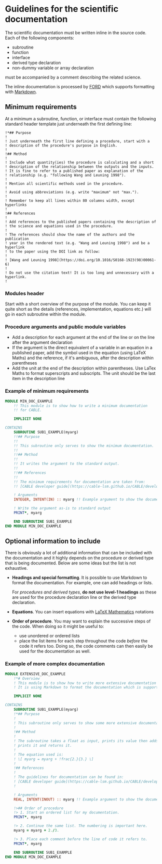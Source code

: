 # Guidelines for the scientific documentation

The scientific documentation must be written inline in the source code. Each of the following components:

- subroutine
- function
- interface
- derived type declaration
- non-dummy variable or array declaration

must be accompanied by a comment describing the related science.

The inline documentation is processed by [FORD][FORD] which supports formatting with [Markdown][markdown].

## Minimum requirements

At a minimum a subroutine, function, or interface must contain the following standard header template just underneath the first defining line:

    !*## Purpose
    !
    ! Just underneath the first line defining a procedure, start with a 
    ! description of the procedure's purpose in English. 
    !
    !## Method
    !
    ! Include what quantity(ies) the procedure is calculating and a short 
    ! description of the relationship between the outputs and the inputs.
    ! It is fine to refer to a published paper as explanation of the 
    ! relationship (e.g. "following Wang and Leuning 1998"). 
    !
    ! Mention all scientific methods used in the procedure.
    !
    ! Avoid using abbreviations (e.g. write "maximum" not "max.").
    ! 
    ! Remember to keep all lines within 80 columns width, except hyperlinks
    !
    !## References
    !
    ! Add references to the published papers containing the description of 
    ! the science and equations used in the procedure. 
    !
    ! The references should show the name of the authors and the publication 
    ! year in the rendered text (e.g. "Wang and Leuning 1998") and be a hyperlink
    ! to the paper using the DOI link as follow:
    !
    ! [Wang and Leuning 1998](https://doi.org/10.1016/S0168-1923(98)00061-6)
    !
    ! Do not use the citation text! It is too long and unnecessary with a hyperlink.
    !

### Modules header

Start with a short overview of the purpose of the module. You can keep it quite short as the details (references, implementation, equations etc.) will go in each subroutine within the module.

### Procedure arguments and public module variables

- Add a description for each argument at the end of the line or on the line after the argument declaration
- If the argument is the direct equivalent of a variable in an equation in a published paper, add the symbol used in the equation (using LaTeX Maths) and the reference, if it's ambiguous, after the description within parentheses
- Add the unit at the end of the description within parentheses. Use LaTex Maths to format superscripts and subscripts. The unit should be the last item in the description line

### Example of minimum requirements

```fortran
MODULE MIN_DOC_EXAMPLE
    !! This module is to show how to write a minimum documentation
    !! for CABLE.

    IMPLICIT NONE

CONTAINS
    SUBROUTINE SUB1_EXAMPLE(myarg)
    !!## Purpose
    !!
    !! This subroutine only serves to show the minimum documentation.  
    !!
    !!## Method
    !!
    !! It writes the argument to the standard output.
    !! 
    !!## References
    !!
    !! The minimum requirements for documentation are taken from:  
    !! [CABLE developer guide](https://cable-lsm.github.io/CABLE/developer_guide/doc_guide/science_doc/)

    ! Arguments
    INTEGER, INTENT(IN) :: myarg !! Example argument to show the documentation (-)

    ! Write the argument as-is to standard output
    PRINT*, myarg

    END SUBROUTINE SUB1_EXAMPLE
END MODULE MIN_DOC_EXAMPLE
```

## Optional information to include

There is obviously a lot of additional information that can be included with the documentation and it highly depends on the procedure or derived type that is being documented. Below are some ideas but the list is not exhaustive.

- **Headings and special formatting**. It is possible to use Markdown to format the documentation. For example, one can add headings or lists.
  
    For *procedures and derived types*, **do not use level-1 headings** as these are used for the procedure declaration line or the derived type declaration.

- **Equations**. You can insert equations with [LaTeX Mathematics][latex-maths] notations
- **Order of procedure**. You may want to explain the successive steps of the code. When doing so it might be useful to:
    - use unordered or ordered lists
    - place the list items for each step throughout the code *before* the code it refers too. Doing so, the code comments 
can then easily be used for the documentation as well. 

### Example of more complex documentation

```fortran
MODULE EXTENSIVE_DOC_EXAMPLE
    !*# Overview 
    ! This module is to show how to write more extensive documentation for CABLE.  
    ! It is using Markdown to format the documentation which is supported by FORD.

    IMPLICIT NONE

CONTAINS
    SUBROUTINE SUB1_EXAMPLE(myarg)
    !*## Purpose
    !
    ! This subroutine only serves to show some more extensive documentation.  
    ! 
    !## Method
    !
    ! The subroutine takes a float as input, prints its value then adds 2/3, 
    ! prints it and returns it. 
    ! 
    ! The equation used is:
    ! \[ myarg = myarg + !frac{2.}{3.} \]
    !
    !## References
    !
    ! The guidelines for documentation can be found in:  
    ! [CABLE developer guide](https://cable-lsm.github.io/CABLE/developer_guide/doc_guide/science_doc/)
    !

    ! Arguments
    REAL, INTENT(INOUT) :: myarg !! Example argument to show the documentation (-)

    !>## Order of procedure
    !> 1. Start an ordered list for my documentation.
    PRINT*, myarg

    !> 2. Continue the same list. The numbering is important here.
    myarg = myarg + 2./3.

    !> 3. Place each comment before the line of code it refers to.
    PRINT*, myarg

    END SUBROUTINE SUB1_EXAMPLE
END MODULE MIN_DOC_EXAMPLE
```

[FORD]: https://forddocs.readthedocs.io/en/latest/index.html
[markdown]: https://www.markdownguide.org/cheat-sheet/
[latex-maths]: https://en.wikibooks.org/wiki/LaTeX/Mathematics